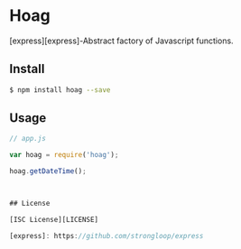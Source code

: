 # Hoag

[express][express]-Abstract factory of Javascript functions.

## Install

``` bash
$ npm install hoag --save
```

## Usage

``` js
// app.js

var hoag = require('hoag');

hoag.getDateTime();



## License

[ISC License][LICENSE]

[express]: https://github.com/strongloop/express